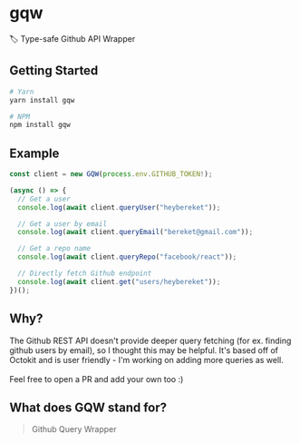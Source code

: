 # gqw
🏷️ Type-safe Github API Wrapper

## Getting Started
```bash
# Yarn
yarn install gqw

# NPM
npm install gqw
```

## Example
```ts
const client = new GQW(process.env.GITHUB_TOKEN!);

(async () => {
  // Get a user
  console.log(await client.queryUser("heybereket"));

  // Get a user by email
  console.log(await client.queryEmail("bereket@gmail.com"));

  // Get a repo name
  console.log(await client.queryRepo("facebook/react"));

  // Directly fetch Github endpoint
  console.log(await client.get("users/heybereket"));
})();
```

## Why?
The Github REST API doesn't provide deeper query fetching (for ex. finding github users by email), so I thought this may be helpful. It's based off of Octokit and is user friendly - I'm working on adding more queries as well. <br/> <br/> Feel free to open a PR and add your own too :)

## What does GQW stand for?
> Github Query Wrapper

